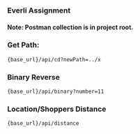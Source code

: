 ### Everli Assignment

#### Note: Postman collection is in project root.

### Get Path:
`{base_url}/api/cd?newPath=../x`
### Binary Reverse
`{base_url}/api/binary?number=11`
### Location/Shoppers Distance
`{base_url}/api/distance`






